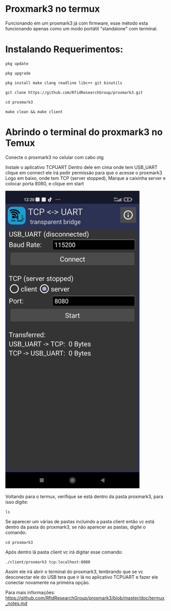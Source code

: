 # Proxmark3 no termux
Funcionando em um proxmark3 já com firmware, esse método esta funcionando apenas como um modo portátil "standalone" com terminal.

# Instalando Requerimentos:
```
pkg update
```
```
pkg upgrade
```
```
pkg install make clang readline libc++ git binutils
```
```
git clone https://github.com/RfidResearchGroup/proxmark3.git
```
```
cd proxmark3
```
```
make clean && make client
```
# Abrindo o terminal do proxmark3 no Temux
Conecte o proxmark3 no celular com cabo otg

Instale o aplicativo TCPUART
Dentro dele em cima onde tem USB_UART clique em connect ele irá pedir permissão para que o acesse o proxmark3
Logo em baixo, onde tem TCP (server stopped), Marque a caixinha server e colocar porta 8080, e clique em start

<img loading="lazy" src="https://raw.githubusercontent.com/Davim09/Proxmark3notermux/main/Screenshot_2023-09-02-12-20-18-062_com.hardcodedjoy.tcpuart.jpg" width="419" height="927"/>

Voltando para o termux, verifique se está dentro da pasta proxmark3, para isso digite:
```
ls
```
Se aparecer um várias de pastas incluindo a pasta client então vc está dentro da pasta do proxmark3, se não aparecer as pastas, digite o comando:
```
cd proxmark3
```
Após dentro lá pasta client vc irá digitar esse comando:
```
./client/proxmark3 tcp:localhost:8080
```
Assim ele irá abrir o terminal do proxmark3, lembrando que se vc desconectar ele do USB tera que ir lá no aplicativo TCPUART e fazer ele conectar novamente na primeira opção.

Para mais informações:
https://github.com/RfidResearchGroup/proxmark3/blob/master/doc/termux_notes.md

